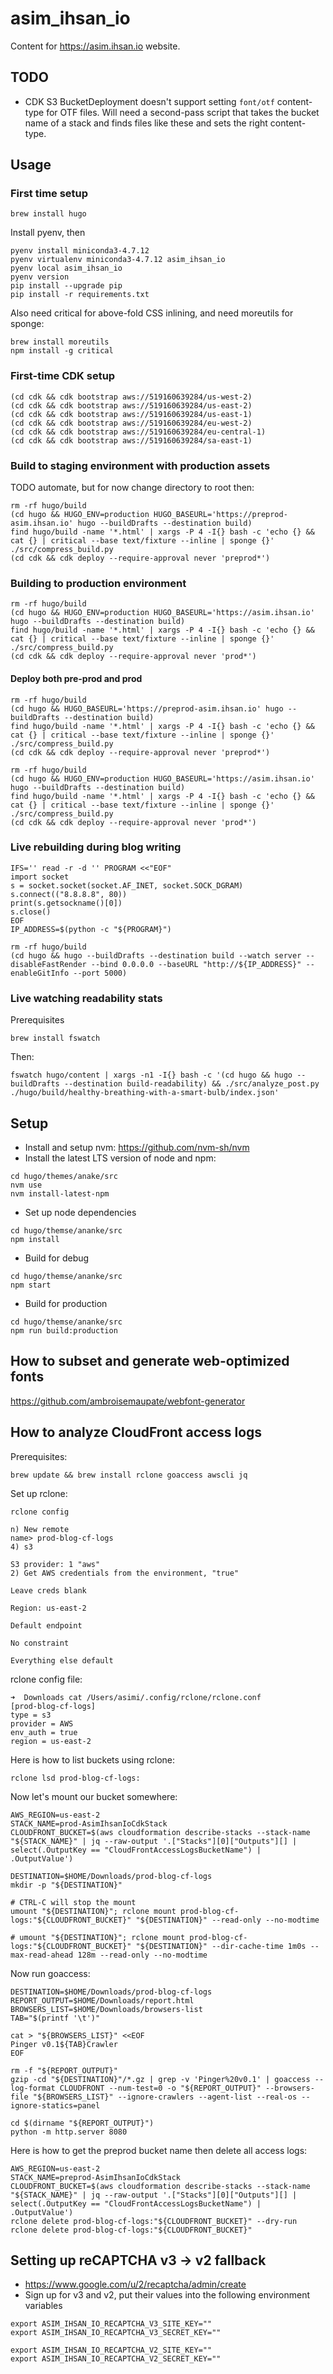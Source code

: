 # asim_ihsan_io
Content for https://asim.ihsan.io website.

## TODO

-   CDK S3 BucketDeployment doesn't support setting `font/otf` content-type for OTF files. Will need a second-pass
    script that takes the bucket name of a stack and finds files like these and sets the right content-type.

## Usage

### First time setup

```
brew install hugo
```

Install pyenv, then

```
pyenv install miniconda3-4.7.12
pyenv virtualenv miniconda3-4.7.12 asim_ihsan_io
pyenv local asim_ihsan_io
pyenv version
pip install --upgrade pip
pip install -r requirements.txt
```

Also need critical for above-fold CSS inlining, and need moreutils for sponge:

```
brew install moreutils
npm install -g critical
```

### First-time CDK setup

```
(cd cdk && cdk bootstrap aws://519160639284/us-west-2)
(cd cdk && cdk bootstrap aws://519160639284/us-east-2)
(cd cdk && cdk bootstrap aws://519160639284/us-east-1)
(cd cdk && cdk bootstrap aws://519160639284/eu-west-2)
(cd cdk && cdk bootstrap aws://519160639284/eu-central-1)
(cd cdk && cdk bootstrap aws://519160639284/sa-east-1)
```

### Build to staging environment with production assets

TODO automate, but for now change directory to root then:

```
rm -rf hugo/build
(cd hugo && HUGO_ENV=production HUGO_BASEURL='https://preprod-asim.ihsan.io' hugo --buildDrafts --destination build)
find hugo/build -name '*.html' | xargs -P 4 -I{} bash -c 'echo {} && cat {} | critical --base text/fixture --inline | sponge {}'
./src/compress_build.py
(cd cdk && cdk deploy --require-approval never 'preprod*')
```

### Building to production environment

```
rm -rf hugo/build
(cd hugo && HUGO_ENV=production HUGO_BASEURL='https://asim.ihsan.io' hugo --buildDrafts --destination build)
find hugo/build -name '*.html' | xargs -P 4 -I{} bash -c 'echo {} && cat {} | critical --base text/fixture --inline | sponge {}'
./src/compress_build.py
(cd cdk && cdk deploy --require-approval never 'prod*')
```

#### Deploy both pre-prod and prod

```
rm -rf hugo/build
(cd hugo && HUGO_BASEURL='https://preprod-asim.ihsan.io' hugo --buildDrafts --destination build)
find hugo/build -name '*.html' | xargs -P 4 -I{} bash -c 'echo {} && cat {} | critical --base text/fixture --inline | sponge {}'
./src/compress_build.py
(cd cdk && cdk deploy --require-approval never 'preprod*')

rm -rf hugo/build
(cd hugo && HUGO_ENV=production HUGO_BASEURL='https://asim.ihsan.io' hugo --buildDrafts --destination build)
find hugo/build -name '*.html' | xargs -P 4 -I{} bash -c 'echo {} && cat {} | critical --base text/fixture --inline | sponge {}'
./src/compress_build.py
(cd cdk && cdk deploy --require-approval never 'prod*')
```

### Live rebuilding during blog writing

```
IFS='' read -r -d '' PROGRAM <<"EOF"
import socket
s = socket.socket(socket.AF_INET, socket.SOCK_DGRAM)
s.connect(("8.8.8.8", 80))
print(s.getsockname()[0])
s.close()
EOF
IP_ADDRESS=$(python -c "${PROGRAM}")

rm -rf hugo/build
(cd hugo && hugo --buildDrafts --destination build --watch server --disableFastRender --bind 0.0.0.0 --baseURL "http://${IP_ADDRESS}" --enableGitInfo --port 5000)
```

### Live watching readability stats

Prerequisites

```
brew install fswatch
```

Then:

```
fswatch hugo/content | xargs -n1 -I{} bash -c '(cd hugo && hugo --buildDrafts --destination build-readability) && ./src/analyze_post.py ./hugo/build/healthy-breathing-with-a-smart-bulb/index.json'
```

## Setup

-   Install and setup nvm: https://github.com/nvm-sh/nvm
-   Install the latest LTS version of node and npm:

```
cd hugo/themes/anake/src
nvm use
nvm install-latest-npm
```

-  Set up node dependencies

```
cd hugo/themse/ananke/src
npm install
```

-   Build for debug

```
cd hugo/themse/ananke/src
npm start
```

-   Build for production

```
cd hugo/themse/ananke/src
npm run build:production
```

## How to subset and generate web-optimized fonts

https://github.com/ambroisemaupate/webfont-generator

## How to analyze CloudFront access logs

Prerequisites:

```
brew update && brew install rclone goaccess awscli jq
```

Set up rclone:

```
rclone config

n) New remote
name> prod-blog-cf-logs
4) s3

S3 provider: 1 "aws"
2) Get AWS credentials from the environment, "true"

Leave creds blank

Region: us-east-2

Default endpoint

No constraint

Everything else default
```

rclone config file:

```
➜  Downloads cat /Users/asimi/.config/rclone/rclone.conf
[prod-blog-cf-logs]
type = s3
provider = AWS
env_auth = true
region = us-east-2
```

Here is how to list buckets using rclone:

```
rclone lsd prod-blog-cf-logs:
```

Now let's mount our bucket somewhere:

```
AWS_REGION=us-east-2
STACK_NAME=prod-AsimIhsanIoCdkStack
CLOUDFRONT_BUCKET=$(aws cloudformation describe-stacks --stack-name "${STACK_NAME}" | jq --raw-output '.["Stacks"][0]["Outputs"][] | select(.OutputKey == "CloudFrontAccessLogsBucketName") | .OutputValue')

DESTINATION=$HOME/Downloads/prod-blog-cf-logs
mkdir -p "${DESTINATION}"

# CTRL-C will stop the mount
umount "${DESTINATION}"; rclone mount prod-blog-cf-logs:"${CLOUDFRONT_BUCKET}" "${DESTINATION}" --read-only --no-modtime

# umount "${DESTINATION}"; rclone mount prod-blog-cf-logs:"${CLOUDFRONT_BUCKET}" "${DESTINATION}" --dir-cache-time 1m0s --max-read-ahead 128m --read-only --no-modtime
```

Now run goaccess:

```
DESTINATION=$HOME/Downloads/prod-blog-cf-logs
REPORT_OUTPUT=$HOME/Downloads/report.html
BROWSERS_LIST=$HOME/Downloads/browsers-list
TAB="$(printf '\t')"

cat > "${BROWSERS_LIST}" <<EOF
Pinger v0.1${TAB}Crawler
EOF

rm -f "${REPORT_OUTPUT}"
gzip -cd "${DESTINATION}"/*.gz | grep -v 'Pinger%20v0.1' | goaccess --log-format CLOUDFRONT --num-test=0 -o "${REPORT_OUTPUT}" --browsers-file "${BROWSERS_LIST}" --ignore-crawlers --agent-list --real-os --ignore-statics=panel

cd $(dirname "${REPORT_OUTPUT}")
python -m http.server 8080
```

Here is how to get the preprod bucket name then delete all access logs:

```
AWS_REGION=us-east-2
STACK_NAME=preprod-AsimIhsanIoCdkStack
CLOUDFRONT_BUCKET=$(aws cloudformation describe-stacks --stack-name "${STACK_NAME}" | jq --raw-output '.["Stacks"][0]["Outputs"][] | select(.OutputKey == "CloudFrontAccessLogsBucketName") | .OutputValue')
rclone delete prod-blog-cf-logs:"${CLOUDFRONT_BUCKET}" --dry-run
rclone delete prod-blog-cf-logs:"${CLOUDFRONT_BUCKET}"
```

## Setting up reCAPTCHA v3 -> v2 fallback

-   https://www.google.com/u/2/recaptcha/admin/create
-   Sign up for v3 and v2, put their values into the following environment variables

```
export ASIM_IHSAN_IO_RECAPTCHA_V3_SITE_KEY=""
export ASIM_IHSAN_IO_RECAPTCHA_V3_SECRET_KEY=""

export ASIM_IHSAN_IO_RECAPTCHA_V2_SITE_KEY=""
export ASIM_IHSAN_IO_RECAPTCHA_V2_SECRET_KEY=""
```
